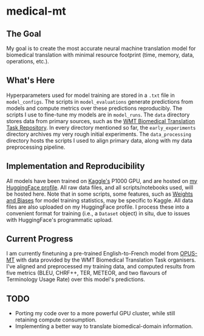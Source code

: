 # medical-mt
## The Goal
My goal is to create the most accurate neural machine translation model for biomedical translation with minimal resource footprint (time, memory, data, operations, etc.). 
## What's Here
Hyperparameters used for model training are stored in a `.txt` file in `model_configs`.
The scripts in `model_evaluations` generate predictions from models and compute metrics over these predictions reproducibly.
The scripts I use to fine-tune my models are in `model_runs`.
The `data` directory stores data from primary sources, such as the [WMT Biomedical Translation Task Repository](https://github.com/biomedical-translation-corpora/corpora). 
In every directory mentioned so far, the `early_experiments` directory archives my very rough initial experiments.
The `data_processing` directory hosts the scripts I used to align primary data, along with my data preprocessing pipeline.
## Implementation and Reproducibility
All models have been trained on [Kaggle's](Kaggle.com) P1000 GPU, and are hosted on [my HuggingFace profile](https://huggingface.co/ethansimrm). All raw data files, and all scripts/notebooks used, will be hosted here. Note that in some scripts, some features, such as [Weights and Biases](https://wandb.ai/) for model training statistics, may be specific to Kaggle. 
All data files are also uploaded on my HuggingFace profile. I process these into a convenient format for training (i.e., a `Dataset` object) in situ, due to issues with HuggingFace's programmatic upload.
## Current Progress
I am currently finetuning a pre-trained English-to-French model from [OPUS-MT](https://huggingface.co/Helsinki-NLP/opus-mt-en-fr) with data provided by the WMT Biomedical Translation Task organisers. I've aligned and preprocessed my training data, and computed results from five metrics (BLEU, CHRF++, TER, METEOR, and two flavours of Terminology Usage Rate) over this model's predictions. 
## TODO
- Porting my code over to a more powerful GPU cluster, while still retaining compute consumption.
- Implementing a better way to translate biomedical-domain information.
 





